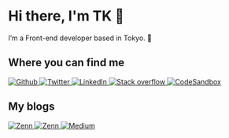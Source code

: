 <h1> Hi there, I'm TK 👋</h1>

<p>I’m a Front-end developer based in Tokyo. 🗼</p>

<h2>Where you can find me</h2>
<p>
  <a href="https://github.com/takuyakikuchi" target="_blank">
    <img alt="Github" src="https://img.shields.io/badge/GitHub-%2312100E.svg?&style=for-the-badge&logo=Github&logoColor=white" />
  </a> 
  <a href="https://twitter.com/_takuyakikuchi" target="_blank">
    <img alt="Twitter" src="https://img.shields.io/badge/twitter-%231DA1F2.svg?&style=for-the-badge&logo=twitter&logoColor=white" />
  </a> 
  <a href="https://www.linkedin.com/in/takuya-kikuchi" target="_blank">
    <img alt="LinkedIn" src="https://img.shields.io/badge/linkedin-%230077B5.svg?&style=for-the-badge&logo=linkedin&logoColor=white" />
  </a> 
  <a href="https://stackoverflow.com/users/18149985/tk" target="_blank">
    <img alt="Stack overflow" src="https://img.shields.io/badge/stack%20overflow-FE7A16?logo=stack-overflow&logoColor=white&style=for-the-badge" />
  </a>
  <a href="https://codesandbox.io/u/takuyakikuchi" target="_blank">
    <img alt="CodeSandbox" src="https://img.shields.io/badge/Codesandbox-000000?style=for-the-badge&logo=CodeSandbox&logoColor=white" />
  </a> 
</p>

<h2>My blogs</h2>
<p>
  <a href="https://zenn.dev/takuyakikuchi" target="_blank">
    <img alt="Zenn" src="https://img.shields.io/badge/Zenn-3EA8FF.svg?&style=for-the-badge&logo=Zenn&logoColor=white" />
  </a>
  <a href="https://dev.to/takuyakikuchi" target="_blank">
    <img alt="Zenn" src="https://img.shields.io/badge/dev.to-0A0A0A?style=for-the-badge&logo=devdotto&logoColor=white" />
  </a>
  <a href="https://medium.com/@_takuyakikuchi" target="_blank">
    <img alt="Medium" src="https://img.shields.io/badge/medium-%2312100E.svg?&style=for-the-badge&logo=medium&logoColor=white" />
  </a>
</p>
